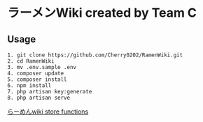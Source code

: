 # ラーメンWiki created by Team C

## Usage
```
1. git clone https://github.com/Cherry0202/RamenWiki.git
2. cd RamenWiki
3. mv .env.sample .env
4. composer update
5. composer install
6. npm install
7. php artisan key:generate
8. php artisan serve
```

[らーめんwiki store functions](https://github.com/Cherry0202/RamenWikiStoreFunction)
